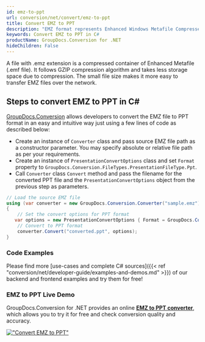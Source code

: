 ```yaml
---
id: emz-to-ppt
url: conversion/net/convert/emz-to-ppt
title: Convert EMZ to PPT
description: "EMZ format represents Enhanced Windows Metafile Compressed with .emz extension. Learn how to convert EMZ to PPT file programmatically in C# language using GroupDocs.Conversion for .NET library."
keywords: Convert EMZ to PPT in C#
productName: GroupDocs.Conversion for .NET
hideChildren: False
---
```


A file with .emz extension is a compressed container of Enhanced Metafile (.emf file). It follows GZIP compression algorithm and takes less storage space due to compression. The small file size makes it more easy to transfer EMZ files over the network.

## Steps to convert EMZ to PPT in C#

[GroupDocs.Conversion](https://products.groupdocs.com/conversion/net) allows developers to convert the EMZ file to PPT format in an easy and intuitive way just using a few lines of code as described below:

* Create an instance of `Converter` class and pass source EMZ file path as a constructor parameter. You may specify absolute or relative file path as per your requirements. 
* Create an instance of `PresentationConvertOptions` class and set `Format` property to `GroupDocs.Conversion.FileTypes.PresentationFileType.Ppt`.
* Call `Converter` class `Convert` method and pass the filename for the converted PPT file and the `PresentationConvertOptions` object from the previous step as parameters.

```csharp
// Load the source EMZ file
using (var converter = new GroupDocs.Conversion.Converter("sample.emz"))
{
    // Set the convert options for PPT format
   var options = new PresentationConvertOptions { Format = GroupDocs.Conversion.FileTypes.PresentationFileType.Ppt };
    // Convert to PPT format
    converter.Convert("converted.ppt", options);
}
```

### Code Examples

Please find more [use-cases and complete C# sources]({{< ref "conversion/net/developer-guide/examples-and-demos.md" >}}) of our backend and frontend examples and try them for free!

### EMZ to PPT Live Demo

GroupDocs.Conversion for .NET provides an online [**EMZ to PPT converter**](https://products.groupdocs.app/conversion/emz-to-ppt), which allows you to try it for free and check conversion quality and accuracy.

[!["Convert EMZ to PPT"](conversion/net/images/convert-to-ppt/convert-emz-to-ppt.png)](https://products.groupdocs.app/conversion/emz-to-ppt)
